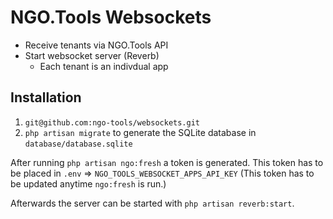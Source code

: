 # NGO.Tools Websockets

- Receive tenants via NGO.Tools API
- Start websocket server (Reverb)
  - Each tenant is an indivdual app

## Installation

1. `git@github.com:ngo-tools/websockets.git`
2. `php artisan migrate` to generate the SQLite database in `database/database.sqlite`

After running `php artisan ngo:fresh` a token is generated.
This token has to be placed in `.env` => `NGO_TOOLS_WEBSOCKET_APPS_API_KEY`
(This token has to be updated anytime `ngo:fresh` is run.)

Afterwards the server can be started with `php artisan reverb:start`.
